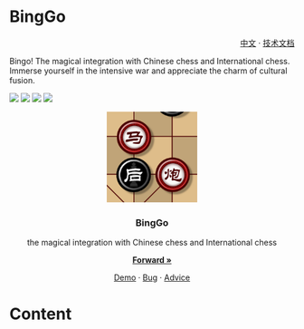 # BingGo
<p align="right">
  <a href="https://github.com/windbelljianjie0711/BingGo/README.md">中文</a> ·
  <a href="https://github.com/windbelljianjie0711/BingGo/README_tech.md">技术文档</a>
</p>
Bingo! The magical integration with Chinese chess and International chess. Immerse yourself in the intensive war and appreciate the charm of cultural fusion.


[![](https://img.shields.io/badge/issues-0-blue)](https://github.com/windbell0711/BingGo/issues)
![](https://img.shields.io/badge/contributors-2-green)
![](https://img.shields.io/badge/stars-1-orange)
[![](https://img.shields.io/badge/LICENSE-Apache2.0-yellow)](https://github.com/windbell0711/BingGo?tab=Apache-2.0-1-ov-file#readme)


<p align="center">
  <a href="https://github.com/windbelljianjie0711/BingGo">
    <img src="./img_readme/mahoupao.png" alt="Logo" width="160" height="160">
  </a>
</p>
<h3 align="center">BingGo</h3>
<p align="center">the magical integration with Chinese chess and International chess</p>

[<p align="center">**Forward »**</p>](#Content)
<p align="center">
  <a href="https://github.com/windbell0711/BingGo">Demo</a>  ·
  <a href="https://github.com/windbell0711/BingGo/issues">Bug</a>  ·
  <a href="https://github.com/windbell0711/BingGo/issues">Advice</a>
</p>

# Content

